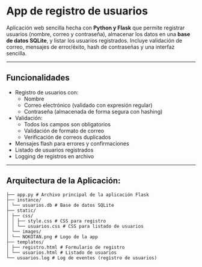 # App de registro de usuarios

Aplicación web sencilla hecha con **Python y Flask** que permite registrar usuarios (nombre, correo y contraseña), almacenar los datos en una **base de datos SQLite**, y listar los usuarios registrados. Incluye validación de correo, mensajes de error/éxito, hash de contraseñas y una interfaz sencilla.

---

##  Funcionalidades

- Registro de usuarios con:
  - Nombre
  - Correo electrónico (validado con expresión regular)
  - Contraseña (almacenada de forma segura con hashing)
- Validación:
  - Todos los campos son obligatorios
  - Validación de formato de correo
  - Verificación de correos duplicados
- Mensajes flash para errores y confirmaciones
- Listado de usuarios registrados
- Logging de registros en archivo

---

##  Arquitectura de la Aplicación:

```text
├── app.py # Archivo principal de la aplicación Flask
├── instance/
│ └── usuarios.db # Base de datos SQLite
├── static/
│ ├── css/
│ │ ├── style.css # CSS para registro
│ │ └── usuarios.css # CSS para listado de usuarios
│ └── images/
│ └── NOKOTAN.png # Logo de la app
├── templates/
│ ├── registro.html # Formulario de registro
│ └── usuarios.html # Listado de usuarios
└── usuarios.log # Log de eventos (registro de usuarios)
